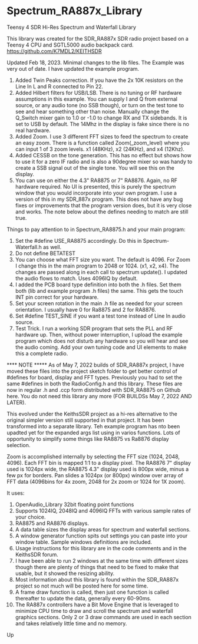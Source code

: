 # Spectrum_RA887x_Library
Teensy 4 SDR Hi-Res Spectrum and Waterfall Library

This library was created for the SDR_RA887x SDR radio project based on a Teensy 4 CPU and SGTL5000 audio backpack card.
https://github.com/K7MDL2/KEITHSDR

Updated Feb 18, 2023.  Minimal changes to the lib files.  The Example was very out of date.  I have updated the example program.

1. Added Twin Peaks correction. If you have the 2x 10K resistors on the Line In L and R connected to Pin 22.
2. Added Hilbert filters for USB/LSB.  There is no tuning or RF hardware assumptions in this example.  You can supply I and Q from external source, or any audio tone (no SSB though), or turn on the test tone to see and hear something other than noise.  Manually change the Q_Switch mixer gain to 1.0 or -1.0 to change RX and TX sidebands.  It is set to USB by default.  The 14Mhz in the display is fake since there is no real hardware.
3. Added Zoom.  I use 3 different FFT sizes to feed the spectrum to create an easy zoom.  There is a function called Zoom(_zoom_level) where you can input 1 of 3 zoom levels.  x1 (48KHz), x2 (24KHz), and x4 (12Khz).
4. Added CESSB on the tone generation.  This has no effect but shows how to use it for a zero IF radio and is also a 90degree mixer so was handy to create a SSB signal out of the single tone.  You will see this on the display.
5. You can use on either the 4.3" RA8875 or 7" RA8876.  Again, no RF hardware required.  No UI is presented, this is purely the spectrum window that you would incorporate into your own program.  I use a version of this in my SDR_887x program.  This does not have any bug fixes or improvements that the program version does, but it is very close and works.  The note below about the defines needing to match are still true.

Things to pay attention to in Spectrum_RA8875.h and your main program:

1. Set the #define USE_RA8875 accordingly.  Do this in Spectrum-Waterfall.h as well.
2. Do not define BETATEST
3. You can choose what FFT size you want.  The default is 4096.  For Zoom I change this in the main program to 2048 or 1024.  (x1, x2, x4). The changes are passed along in each call to spectrum update().  I updated the audio flows to match.  Uses 4096IQ by default.
4. I added the PCB board type definition into both the .h files.  Set them both (lib and example program .h files) the same. This gets the touch INT pin correct for your hardware.
5. Set your screen rotation in the main .h file as needed for your screen orientation.  I usually have 0 for Ra8875 and 2 for RA8876.
6. Set #define TEST_SINE if you want a test tone instead of Line In audio source.
7. Test Trick.  I run a working SDR program that sets the PLL and RF hardware up.  Then, without power interruption, I upload the example program which does not disturb any hardware so you will hear and see the audio coming.  Add your own tuning code and UI elements to make this a complete radio.



**** NOTE ***** As of May 7, 2022 builds of SDR_RA887x project, I have moved these files into the project sketch folder to get better control of #defines for board, display and FFT types. Previously you had to set the same #defines in both the RadioConfig.h and this library. These files are now in regular .h and .ccp form distributed with SDR_RA8875 on Github here.  You do not need this library any more (FOR BUILDSs May 7, 2022 AND LATER).

This evolved under the KeithsSDR project as a hi-res alternative to the original simpler version still supported in that project. It has been transformed into a separate library.  Teh example program has nto been upadted yet for the expanded args list using in varios functions.  Lots of opportunity to simplify some things like RA8875 vs Ra8876 display selection. 

Zoom is accomplished internally by selecting the FFT size (1024, 2048, 4096).  Each FFT bin is mapped 1:1 to a display pixel.  The RA8876 7" display used is 1024px wide, the RA8875 4.3" display used is 800px wide, minus a few px for borders.  Pan slides a 1024px (or 800px) window over array of FFT data (4096bins for 4x zoom, 2048 for 2x zoom or 1024 for 1X zoom).

It uses:
1. OpenAudio_Library 32bit floating point functions
2. Supports 1024IQ, 2048IQ and 4096IQ FFTs with various sample rates of your choice.
3. RA8875 and RA8876 displays.
4. A data table sizes the display areas for spectrum and waterfall sections.  
5. A window generator function spits out settings you can paste into your window table.  Sample windows definitions are included. 
6. Usage instructions for this library are in the code comments and in the KeithsSDR forum.  
7. I have been able to run 2 windows at the same time with different sizes though there are plenty of things that need to be fixed to make that usable, but it showed the resizing ability.
8. Most information about this library is found within the SDR_RA887x project so not much will be posted here for some time.
9. A frame draw function is called, then just one function is called thereafter to update the data, generally every 60-90ms.
10. The RA887x controllers have a Bit Move Engine that is leveraged to minimize CPU time to draw and scroll the spectrum and waterfall graphics sections. Only 2 or 3 draw commands are used in each section and takes relatively little time and no memory. 

Up
